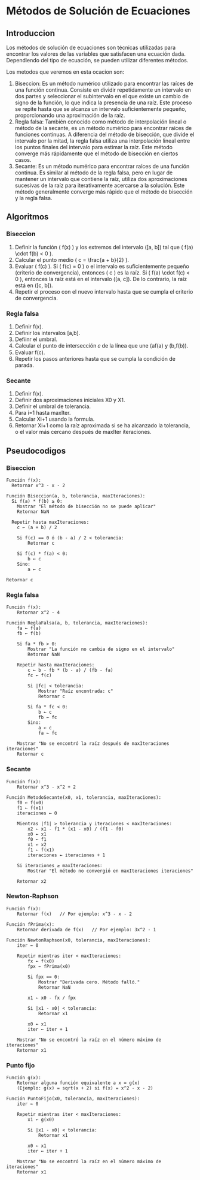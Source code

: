 # Métodos de Solución de Ecuaciones

## Introduccion

Los métodos de solución de ecuaciones son técnicas utilizadas para encontrar los valores de las variables que satisfacen una ecuación dada. Dependiendo del tipo de ecuación, se pueden utilizar diferentes métodos.

Los metodos que veremos en esta ocacion son:

1. Biseccion: Es un método numérico utilizado para encontrar las raíces de una función continua. Consiste en dividir repetidamente un intervalo en dos partes y seleccionar el subintervalo en el que existe un cambio de signo de la función, lo que indica la presencia de una raíz. Este proceso se repite hasta que se alcanza un intervalo suficientemente pequeño, proporcionando una aproximación de la raíz.
2. Regla falsa: También conocido como método de interpolación lineal o método de la secante, es un método numérico para encontrar raíces de funciones continuas. A diferencia del método de bisección, que divide el intervalo por la mitad, la regla falsa utiliza una interpolación lineal entre los puntos finales del intervalo para estimar la raíz. Este método converge más rápidamente que el método de bisección en ciertos casos.
3. Secante: Es un método numérico para encontrar raíces de una función continua. Es similar al método de la regla falsa, pero en lugar de mantener un intervalo que contiene la raíz, utiliza dos aproximaciones sucesivas de la raíz para iterativamente acercarse a la solución. Este método generalmente converge más rápido que el método de bisección y la regla falsa.

## Algoritmos

### Biseccion

1. Definir la función ( f(x) ) y los extremos del intervalo ([a, b]) tal que ( f(a) \cdot f(b) < 0 ).
2. Calcular el punto medio ( c = \frac{a + b}{2} ).
3. Evaluar ( f(c) ). Si ( f(c) = 0 ) o el intervalo es suficientemente pequeño (criterio de convergencia), entonces ( c ) es la raíz. Si ( f(a) \cdot f(c) < 0 ), entonces la raíz está en el intervalo ([a, c]). De lo contrario, la raíz está en ([c, b]).
4. Repetir el proceso con el nuevo intervalo hasta que se cumpla el criterio de convergencia.

### Regla falsa 

1. Definir f(x).
2. Definir los intervalos [a,b].
3. Defiinr el umbral.
4. Calcular el punto de intersección 𝑐 de la línea que une (af(a) y (b,f(b)).
5. Evaluar f(c).
6. Repetir los pasos anteriores hasta que se cumpla la condición de parada.

### Secante

1. Definir f(x).
2. Definir dos aproximaciones iniciales X0 y X1.
3. Definir el umbral de tolerancia.
4. Para i=1 hasta maxIter.
5. Calcular Xi+1 usando la formula.
6. Retornar Xi+1 como la raíz aproximada si se ha alcanzado la tolerancia, o el valor más cercano después de maxIter iteraciones.

## Pseudocodigos

### Biseccion

    Función f(x):
      Retornar x^3 - x - 2

    Función Biseccion(a, b, tolerancia, maxIteraciones):
      Si f(a) * f(b) ≥ 0:
        Mostrar "El método de bisección no se puede aplicar"
        Retornar NaN

      Repetir hasta maxIteraciones:
        c ← (a + b) / 2

        Si f(c) == 0 ó (b - a) / 2 < tolerancia:
            Retornar c

        Si f(c) * f(a) < 0:
            b ← c
        Sino:
            a ← c

    Retornar c

### Regla falsa

    Función f(x):
        Retornar x^2 - 4

    Función ReglaFalsa(a, b, tolerancia, maxIteraciones):
        fa ← f(a)
        fb ← f(b)

        Si fa * fb > 0:
            Mostrar "La función no cambia de signo en el intervalo"
            Retornar NaN

        Repetir hasta maxIteraciones:
            c ← b - fb * (b - a) / (fb - fa)
            fc ← f(c)

            Si |fc| < tolerancia:
                Mostrar "Raíz encontrada: c"
                Retornar c

            Si fa * fc < 0:
                b ← c
                fb ← fc
            Sino:
                a ← c
                fa ← fc

        Mostrar "No se encontró la raíz después de maxIteraciones iteraciones"
        Retornar c

### Secante

    Función f(x):
        Retornar x^3 - x^2 + 2

    Función MetodoSecante(x0, x1, tolerancia, maxIteraciones):
        f0 ← f(x0)
        f1 ← f(x1)
        iteraciones ← 0

        Mientras |f1| > tolerancia y iteraciones < maxIteraciones:
            x2 ← x1 - f1 * (x1 - x0) / (f1 - f0)
            x0 ← x1
            f0 ← f1
            x1 ← x2
            f1 ← f(x1)
            iteraciones ← iteraciones + 1

        Si iteraciones ≥ maxIteraciones:
            Mostrar "El método no convergió en maxIteraciones iteraciones"

        Retornar x2

### Newton-Raphson
    Función f(x):
        Retornar f(x)   // Por ejemplo: x^3 - x - 2

    Función fPrima(x):
        Retornar derivada de f(x)   // Por ejemplo: 3x^2 - 1

    Función NewtonRaphson(x0, tolerancia, maxIteraciones):
        iter ← 0

        Repetir mientras iter < maxIteraciones:
            fx ← f(x0)
            fpx ← fPrima(x0)

            Si fpx == 0:
                Mostrar "Derivada cero. Método falló."
                Retornar NaN

            x1 ← x0 - fx / fpx

            Si |x1 - x0| < tolerancia:
                Retornar x1

            x0 ← x1
            iter ← iter + 1

        Mostrar "No se encontró la raíz en el número máximo de iteraciones"
        Retornar x1


### Punto fijo

    Función g(x):
        Retornar alguna función equivalente a x = g(x)
        (Ejemplo: g(x) = sqrt(x + 2) si f(x) = x^2 - x - 2)

    Función PuntoFijo(x0, tolerancia, maxIteraciones):
        iter ← 0

        Repetir mientras iter < maxIteraciones:
            x1 ← g(x0)

            Si |x1 - x0| < tolerancia:
                Retornar x1

            x0 ← x1
            iter ← iter + 1

        Mostrar "No se encontró la raíz en el número máximo de iteraciones"
        Retornar x1


